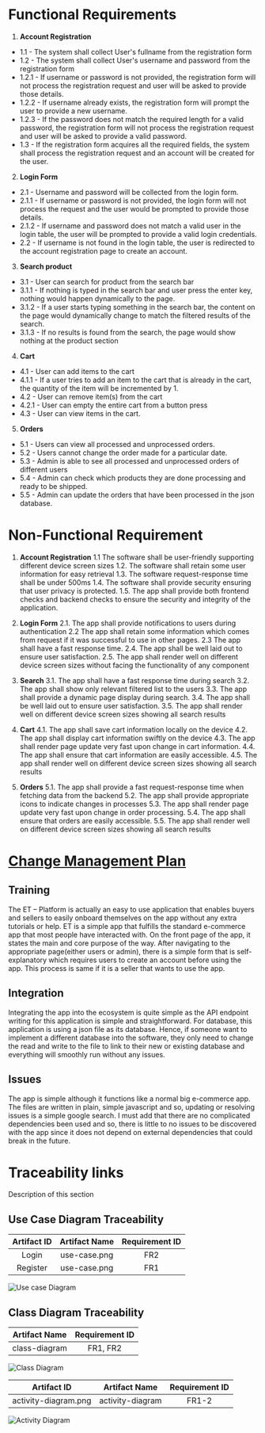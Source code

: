 # Functional Requirements
1. **Account Registration**
* 1.1 - The system shall collect User's fullname from the registration form
* 1.2 - The system shall collect User's username and password from the registration form
* 1.2.1 - If username or password is not provided, the registration form will not process the registration request and user will be asked to provide those details.
* 1.2.2 - If username already exists, the registration form will prompt the user to provide a new username.
* 1.2.3 - If the password does not match the required length for a valid password, the registration form will not process the registration request and user will be asked to provide a valid password.
* 1.3 - If the registration form acquires all the required fields, the system shall process the registration request and an account will be created for the user.

2. **Login Form**
* 2.1 - Username and password will be collected from the login form.
* 2.1.1 - If username or password is not provided, the login form will not process the request and the user would be prompted to provide those details.
* 2.1.2 - If username and password does not match a valid user in the login table, the user will be prompted to provide a valid login credentials.
* 2.2 - If username is not found in the login table, the user is redirected to the account registration page to create an account.

3. **Search product**
* 3.1 - User can search for product from the search bar
* 3.1.1 - If nothing is typed in the search bar and user press the enter key, nothing would happen dynamically to the page.
* 3.1.2 - If a user starts typing something in the search bar, the content on the page would  dynamically change to match the filtered results of the search.
* 3.1.3 - If no results is found from the search, the page would show nothing at the product section

4. **Cart**
* 4.1 - User can add items to the cart
* 4.1.1 - If a user tries to add an item to the cart that is already in the cart, the quantity of the item will be incremented by 1.
* 4.2 - User can remove item(s) from the cart
* 4.2.1 - User can empty the entire cart from a button press
* 4.3 - User can view items in the cart.

5. **Orders**
* 5.1 - Users can view all processed and unprocessed orders.
* 5.2 - Users cannot change the order made for a particular date.
* 5.3 - Admin is able to see all processed and unprocessed orders of different users
* 5.4 - Admin can check which products they are done processing and ready to be shipped.
* 5.5 - Admin can update the orders that have been processed in the json database.


# Non-Functional Requirement
1. **Account Registration**
1.1 The software shall be user-friendly supporting different device screen sizes
1.2. The software shall retain some user information for easy retrieval
1.3. The software request-response time shall be under 500ms
1.4. The software shall provide security ensuring that user privacy is protected.
1.5. The app shall provide both frontend checks and backend checks to ensure the security and integrity of the application.

2. **Login Form**
2.1. The app shall provide notifications to users during authentication
2.2 The app shall retain some information which comes from request if it was successful to use in other pages.
2.3 The app shall have a fast response time.
2.4. The app shall be well laid out to ensure user satisfaction.
2.5. The app shall render well on different device screen sizes without facing the functionality of any component

3. **Search**
3.1. The app shall have a fast response time during search
3.2. The app shall show only relevant filtered list to the users
3.3. The app shall provide a dynamic page display during search.
3.4. The app shall be well laid out to ensure user satisfaction.
3.5. The app shall render well on different device screen sizes showing all search results

4. **Cart**
4.1. The app shall save cart information locally on the device
4.2. The app shall display cart information swiftly on the device
4.3. The app shall render page update very fast upon change in cart information.
4.4. The app shall ensure that cart information are easily accessible.
4.5. The app shall render well on different device screen sizes showing all search results

5. **Orders**
5.1. The app shall provide a fast request-response time when fetching data from the backend 
5.2. The app shall provide appropriate icons to indicate changes in processes
5.3. The app shall render page update very fast upon change in order processing.
5.4. The app shall ensure that orders are easily accessible.
5.5. The app shall render well on different device screen sizes showing all search results


# [Change Management Plan](https://github.com/muscoff/GVSU-CIS641-ET/blob/main/artifacts/Change_Management_Plan.pdf)

## Training
The ET – Platform is actually an easy to use application that enables buyers and sellers to easily onboard themselves on the app without any extra tutorials or help.
ET is a simple app that fulfills the standard e-commerce app that most people have interacted with.
On the front page of the app, it states the main and core purpose of the way. After navigating to the appropriate page(either users or admin), there is a simple form that is self-explanatory which requires users to create an account before using the app. This process is same if it is a seller that wants to use the app.

## Integration
Integrating the app into the ecosystem is quite simple as the API endpoint writing for this application is simple and straightforward. For database, this application is using a json file as its database. Hence, if someone want to implement a different database into the software, they only need to change the read and write to the file to link to their new or existing database and everything will smoothly run without any issues.

## Issues
The app is simple although it functions like a normal big e-commerce app. The files are written in plain, simple javascript and so, updating or resolving issues is a simple google search. I must add that there are no complicated dependencies been used and so, there is little to no issues to be discovered with the app since it does not depend on external dependencies that could break in the future. 


# Traceability links
Description of this section

## Use Case Diagram Traceability
| Artifact ID | Artifact Name | Requirement ID |
| :-------------: | :----------: | :----------: |
| Login           | use-case.png | FR2          |
| Register        | use-case.png | FR1          |

![Use case Diagram](https://github.com/muscoff/GVSU-CIS641-ET/blob/main/artifacts/use-case.png)


## Class Diagram Traceability
| Artifact Name         | Requirement ID |
| :-------------:       |:----------:    |
| class-diagram         | FR1, FR2       |

![Class Diagram](https://github.com/muscoff/GVSU-CIS641-ET/blob/main/artifacts/class-diagram.png)



| Artifact ID       | Artifact Name | Requirement ID |
| :-------------:   | :----------:  | :----------:   |
| activity-diagram.png | activity-diagram | FR1-2    |

![Activity Diagram](https://github.com/muscoff/GVSU-CIS641-ET/blob/main/artifacts/activity-diagram.png)
